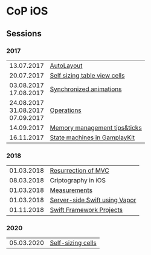 # CoP iOS

## Sessions

### 2017

<table>
  <tr>
    <td align="center">13.07.2017</td>
    <td><a href="https://github.com/3pillarlabs/CoPiOS/tree/sessions/autolayout">AutoLayout</a></td>
  </tr>
  
  <tr>
    <td align="center">20.07.2017</td>
    <td>
      <a href="https://github.com/3pillarlabs/CoPiOS/tree/sessions/self-sizing-table-view-cells">
        Self sizing table view cells
      </a>
    </td>
  </tr>
  
  <tr>
    <td align="center">
      03.08.2017</br>17.08.2017
    </td>
    <td>
      <a href="https://github.com/3pillarlabs/CoPiOS/tree/sessions/synchronized-animations">Synchronized animations</a>
    </td>
  </tr>
  
  <tr>
    <td align="center">
      24.08.2017</br>31.08.2017</br>07.09.2017
    </td>
    <td>
      <a href="https://github.com/3pillarlabs/CoPiOS/tree/sessions/operations">Operations</a>
    </td>
  </tr>
  
  <tr>
    <td align="center">14.09.2017</td>
    <td>
      <a href="https://github.com/3pillarlabs/CoPiOS/tree/sessions/memory-management-tips-and-tricks">
        Memory management tips&ticks
      </a>
    </td>
  </tr>
  
  <tr>
    <td align="center">16.11.2017</td>
    <td>
      <a href="https://github.com/3pillarlabs/CoPiOS/tree/sessions/state-machine">
        State machines in GamplayKit
      </a>
    </td>
  </tr>
</table>

### 2018

<table>
  <tr>
    <td align="center">01.03.2018</td>
    <td>
      <a href="https://github.com/3pillarlabs/CoPiOS/tree/sessions/resurrection-of-mvc">
        Resurrection of MVC
      </a>
    </td>
  </tr>
  
  <tr>
    <td align="center">08.03.2018</td>
    <td>
      Criptography in iOS
    </td>
  </tr>
  
  <tr>
    <td align="center">01.03.2018</td>
    <td>
      <a href="https://github.com/3pillarlabs/CoPiOS/tree/sessions/measurements">
        Measurements
      </a>
    </td>
  </tr>
  
  <tr>
    <td align="center">01.03.2018</td>
    <td>
      <a href="https://github.com/3pillarlabs/CoPiOS/tree/sessions/server-side-swift-vapor">
        Server-side Swift using Vapor
      </a>
    </td>
  </tr>
  
  <tr>
    <td align="center">01.11.2018</td>
    <td>
      <a href="https://github.com/3pillarlabs/CoPiOS/tree/sessions/framework_build_guideline">
        Swift Framework Projects
      </a>
    </td>
  </tr>
</table>

### 2020

<table>
  <tr>
    <td align="center">05.03.2020</td>
    <td>
      <a href="https://github.com/3pillarlabs/CoPiOS/tree/sessions/self-sizing-cells">
        Self-sizing cells
      </a>
    </td>
  </tr>
</table>